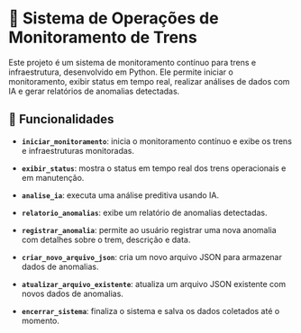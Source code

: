 # 🚉 Sistema de Operações de Monitoramento de Trens

Este projeto é um sistema de monitoramento contínuo para trens e infraestrutura, desenvolvido em Python. Ele permite iniciar o monitoramento, exibir status em tempo real, realizar análises de dados com IA e gerar relatórios de anomalias detectadas.

## 📝 Funcionalidades

- **`iniciar_monitoramento`**: inicia o monitoramento contínuo e exibe os trens e infraestruturas monitoradas.
  
- **`exibir_status`**: mostra o status em tempo real dos trens operacionais e em manutenção.
  
- **`analise_ia`**: executa uma análise preditiva usando IA.
  
- **`relatorio_anomalias`**: exibe um relatório de anomalias detectadas.

- **`registrar_anomalia`**: permite ao usuário registrar uma nova anomalia com detalhes sobre o trem, descrição e data.
  
- **`criar_novo_arquivo_json`**: cria um novo arquivo JSON para armazenar dados de anomalias.

- **`atualizar_arquivo_existente`**: atualiza um arquivo JSON existente com novos dados de anomalias.

- **`encerrar_sistema`**: finaliza o sistema e salva os dados coletados até o momento.
